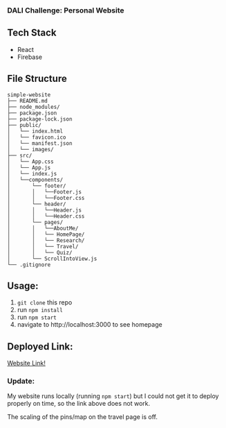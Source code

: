 ### DALI Challenge: Personal Website

## Tech Stack
- React
- Firebase

## File Structure
```
simple-website
├── README.md
├── node_modules/
├── package.json
├── package-lock.json
├── public/
│   └── index.html
│   └── favicon.ico
│   └── manifest.json
│   └── images/
├── src/
│   └── App.css
│   └── App.js
│   └── index.js
│   └──components/
│       └── footer/
│       │   └──Footer.js
│       │   └──Footer.css
│       └── header/
│       │   └──Header.js
│       │   └──Header.css
│       └── pages/
│       │   └──AboutMe/
│       │   └── HomePage/
│       │   └── Research/
│       │   └── Travel/
│       │   └── Quiz/
│       └── ScrollIntoView.js
└── .gitignore
```

## Usage:
1. `git clone` this repo
2. run `npm install`
3. run `npm start` 
4. navigate to http://localhost:3000  to see homepage

## Deployed Link:
[Website Link!](adriennek-website.web.app)

### Update:
My website runs locally (running `npm start`) but I could not get it to deploy properly on time, so the link above does not work.

The scaling of the pins/map on the travel page is off.